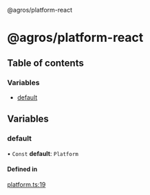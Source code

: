 @agros/platform-react

# @agros/platform-react

## Table of contents

### Variables

- [default](index.md#default)

## Variables

### <a id="default" name="default"></a> default

• `Const` **default**: `Platform`

#### Defined in

[platform.ts:19](https://github.com/agrosjs/agros/blob/64c5bfe/packages/agros-platform-react/src/platform.ts#L19)
